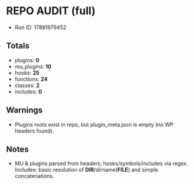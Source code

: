 # REPO AUDIT (full)
- Run ID: 17881979452

## Totals
- plugins: **0**
- mu_plugins: **10**
- hooks: **25**
- functions: **24**
- classes: **2**
- includes: **0**

## Warnings
- Plugins roots exist in repo, but plugin_meta.json is empty (no WP headers found).

## Notes
- MU & plugins parsed from headers; hooks/symbols/includes via regex. Includes: basic resolution of __DIR__/dirname(__FILE__) and simple concatenations.
